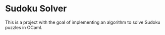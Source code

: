 # Sudoku Solver
This is a project with the goal of implementing an algorithm to solve Sudoku puzzles in OCaml.
